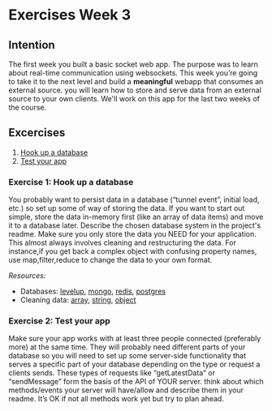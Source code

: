 # Exercises Week 3

## Intention

The first week you built a basic socket web app. The purpose was to learn about real-time communication using websockets. This week you’re going to take it to the next level and build a **meaningful** webapp that consumes an external source. you will learn how to store and serve data from an external source to your own clients. We'll work on this app for the last two weeks of the course.

## Excercises
1. [Hook up a database][exercise1]
2. [Test your app][exercise2]

### Exercise 1: Hook up a database
You probably want to persist data in a database (“tunnel event”, initial load, etc.) so set up some of way of storing the data. If you want to start out simple, store the data in-memory first (like an array of data items) and move it to a database later. Describe the chosen database system in the project's readme. Make sure you only store the data you NEED for your application. This almost always involves cleaning and restructuring the data. For instance,if you get back a complex object with confusing property names, use map,filter,reduce to change the data to your own format. 

*Resources:*
* Databases: [levelup], [mongo], [redis], [postgres]  
* Cleaning data: [array], [string], [object]

### Exercise 2: Test your app

Make sure your app works with at least three people connected (preferably more) at the same time. They will probably need different parts of your database so you will need to set up some server-side functionality that serves a specific part of your database depending on the type or request a clients sends. These types of requests like “getLatestData” or “sendMessage” form the basis of the API of YOUR server. think about which methods/events your server will have/allow and describe them in your readme. It’s OK if not all methods work yet but try to plan ahead.


[exercise1]:https://github.com/cmda-minor-web/real-time-web-1819/blob/master/week-2.md#exersise-1-pick-a-real-time-source
[exercise2]:https://github.com/cmda-minor-web/real-time-web-1819/blob/master/week-2.md#exercise-2-reflect-data
[levelup]:https://github.com/level/levelup
[mongo]:https://www.npmjs.com/package/mongodb
[redis]:https://github.com/NodeRedis/node_redis
[postgres]:https://github.com/brianc/node-postgres
[array]:https://developer.mozilla.org/en-US/docs/Web/JavaScript/Reference/Global_Objects/Array
[string]:https://developer.mozilla.org/en-US/docs/Web/JavaScript/Reference/Global_Objects/String/replace
[object]:https://developer.mozilla.org/en-US/docs/Web/JavaScript/Reference/Global_Objects/Object

